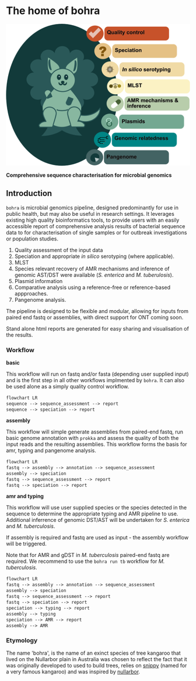 # The home of bohra

![pretty](images/bohra_doc.png)

**Comprehensive sequence characterisation for microbial genomics**

## Introduction

`bohra` is microbial genomics pipeline, designed predominantly for use in public health, but may also be useful in research settings. It leverages existing high quality bioinformatics tools, to provide users with an easily accessible report of comprehensive analysis results of bacterial sequence data to for characterisation of single samples or for outbreak investigations or population studies. 

1. Quality assessment of the input data
2. Speciation and appropriate _in silico_ serotyping (where applicable).
3. MLST
4. Species relevant recovery of AMR mechanisms and inference of genomic AST/DST were available (_S. enterica_ and _M. tuberulosis_).
5. Plasmid information
6. Comparative analysis using a reference-free or reference-based appproaches.
7. Pangenome analysis.


The pipeline is designed to be flexible and modular, allowing for inputs from paired end fastq or assemblies, with direct support for ONT coming soon.

Stand alone html reports are generated for easy sharing and visualisation of the results.

### Workflow

**basic**

This workflow will run on fastq and/or fasta (depending user supplied input) and is the first step in all other workflows implmented by `bohra`. It can also be used alone as a simply quality control workflow.
```mermaid
flowchart LR
sequence --> sequence_assessment --> report
sequence --> speciation --> report
```

**assembly**

This workflow will simple generate assemblies from paired-end fastq, run basic genome annotation with `prokka` and assess the quality of both the input reads and the resulting assemblies. This workflow forms the basis for amr, typing and pangenome analysis.

```mermaid
flowchart LR
fastq --> assembly --> annotation --> sequence_assessment
assembly --> speciation
fastq --> sequence_assessment --> report
fastq --> speciation --> report

```

**amr and typing**

This workflow will use user supplied species or the species detected in the sequence to determine the appropriate typing and AMR pipeline to use. Additional inferrence of genomic DST/AST will be undertaken for _S. enterica_ and _M. tuberculosis_.

If assembly is required and fastq are used as input - the assembly workflow will be triggered. 

Note that for AMR and gDST in _M. tuberculosis_ paired-end fastq are required. We recommend to use the `bohra run tb` workflow for _M. tuberculosis_.

```mermaid
flowchart LR
fastq --> assembly --> annotation --> sequence_assessment
assembly --> speciation
fastq --> sequence_assessment --> report
fastq --> speciation --> report
speciation --> typing --> report
assembly --> typing
speciation --> AMR --> report
assembly --> AMR
```

### Etymology

The name 'bohra', is the name of an exinct species of tree kangaroo that lived on the Nullarbor plain in Australia was chosen to reflect the fact that it was originally developed to used to build trees, relies on [snippy](https://github.com/tseemann/snippy) (named for a very famous kangaroo) and was inspired by [nullarbor](https://github.com/tseemann/nullarbor).
